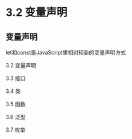 # 3.2 变量声明 #

## 变量声明 ##
let和const是JavaScript里相对较新的变量声明方式

3.2 变量声明

3.3 接口

3.4 类

3.5 函数

3.6 泛型

3.7 枚举

